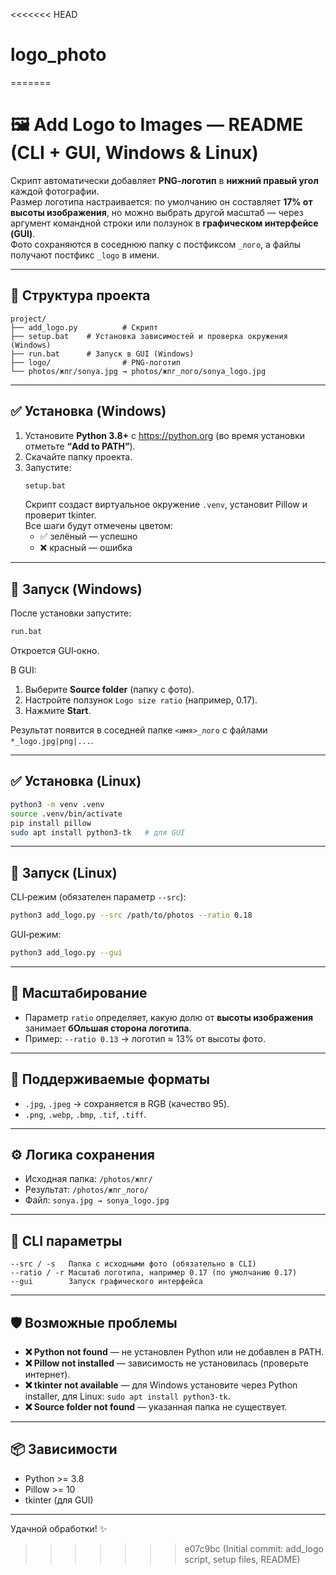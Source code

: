 <<<<<<< HEAD
# logo_photo
=======
# 🖼️ Add Logo to Images — README (CLI + GUI, Windows & Linux)

Скрипт автоматически добавляет **PNG‑логотип** в **нижний правый угол** каждой фотографии.  
Размер логотипа настраивается: по умолчанию он составляет **17% от высоты изображения**, но можно выбрать другой масштаб — через аргумент командной строки или ползунок в **графическом интерфейсе (GUI)**.  
Фото сохраняются в соседнюю папку с постфиксом `_лого`, а файлы получают постфикс `_logo` в имени.  

---

## 📁 Структура проекта

```
project/
├── add_logo.py          # Скрипт
├── setup.bat    # Установка зависимостей и проверка окружения (Windows)
├── run.bat      # Запуск в GUI (Windows)
├── logo/                # PNG‑логотип
└── photos/жпг/sonya.jpg → photos/жпг_лого/sonya_logo.jpg
```

---

## ✅ Установка (Windows)

1. Установите **Python 3.8+** с https://python.org (во время установки отметьте **“Add to PATH”**).  
2. Скачайте папку проекта.  
3. Запустите:  
   ```bat
   setup.bat
   ```  
   Скрипт создаст виртуальное окружение `.venv`, установит Pillow и проверит tkinter.  
   Все шаги будут отмечены цветом:  
   - ✅ зелёный — успешно  
   - ❌ красный — ошибка  

---

## 🚀 Запуск (Windows)

После установки запустите:  
```bat
run.bat
```
Откроется GUI‑окно.  

В GUI:
1. Выберите **Source folder** (папку с фото).  
2. Настройте ползунок `Logo size ratio` (например, 0.17).  
3. Нажмите **Start**.  

Результат появится в соседней папке `<имя>_лого` с файлами `*_logo.jpg|png|...`.  

---

## ✅ Установка (Linux)

```bash
python3 -m venv .venv
source .venv/bin/activate
pip install pillow
sudo apt install python3-tk   # для GUI
```

---

## 🚀 Запуск (Linux)

CLI‑режим (обязателен параметр `--src`):  
```bash
python3 add_logo.py --src /path/to/photos --ratio 0.18
```

GUI‑режим:  
```bash
python3 add_logo.py --gui
```

---

## 🧠 Масштабирование

- Параметр `ratio` определяет, какую долю от **высоты изображения** занимает **бОльшая сторона логотипа**.  
- Пример: `--ratio 0.13` → логотип ≈ 13% от высоты фото.  

---

## 🧩 Поддерживаемые форматы

- `.jpg`, `.jpeg` → сохраняется в RGB (качество 95).  
- `.png`, `.webp`, `.bmp`, `.tif`, `.tiff`.  

---

## ⚙️ Логика сохранения

- Исходная папка: `/photos/жпг/`  
- Результат: `/photos/жпг_лого/`  
- Файл: `sonya.jpg → sonya_logo.jpg`  

---

## 🧾 CLI параметры

```
--src / -s   Папка с исходными фото (обязательно в CLI)
--ratio / -r Масштаб логотипа, например 0.17 (по умолчанию 0.17)
--gui        Запуск графического интерфейса
```

---

## 🛡️ Возможные проблемы

- **❌ Python not found** — не установлен Python или не добавлен в PATH.  
- **❌ Pillow not installed** — зависимость не установилась (проверьте интернет).  
- **❌ tkinter not available** — для Windows установите через Python installer, для Linux: `sudo apt install python3-tk`.  
- **❌ Source folder not found** — указанная папка не существует.  

---

## 📦 Зависимости

- Python >= 3.8  
- Pillow >= 10  
- tkinter (для GUI)  

---

Удачной обработки! ✨
>>>>>>> e07c9bc (Initial commit: add_logo script, setup files, README)
